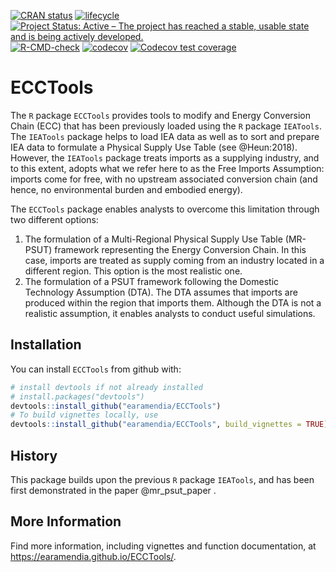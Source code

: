 
<!-- README.md is generated from README.Rmd. Please edit the .Rmd file. -->
<!-- badges: start -->

[![CRAN
status](https://www.r-pkg.org/badges/version/ReboundTools)](https://cran.r-project.org/package=ECCTools)
[![lifecycle](https://img.shields.io/badge/lifecycle-experimental-orange.svg)](https://www.tidyverse.org/lifecycle/#experimental)
[![Project Status: Active – The project has reached a stable, usable
state and is being actively
developed.](https://www.repostatus.org/badges/latest/active.svg)](https://www.repostatus.org/#active)
[![R-CMD-check](https://github.com/earamendia/ECCTools/workflows/R-CMD-check/badge.svg)](https://github.com/earamendia/ECCTools/actions)
[![codecov](https://codecov.io/gh/earamendia/ECCTools/branch/develop/graph/badge.svg?token=IG68VLDYEY)](https://codecov.io/gh/earamendia/ECCTools)
[![Codecov test
coverage](https://codecov.io/gh/earamendia/ECCTools/branch/master/graph/badge.svg)](https://codecov.io/gh/earamendia/ECCTools?branch=master)
<!-- badges: end -->

# ECCTools

The `R` package `ECCTools` provides tools to modify and Energy
Conversion Chain (ECC) that has been previously loaded using the `R`
package `IEATools`. The `IEATools` package helps to load IEA data as
well as to sort and prepare IEA data to formulate a Physical Supply Use
Table (see @Heun:2018). However, the `IEATools` package treats imports
as a supplying industry, and to this extent, adopts what we refer here
to as the Free Imports Assumption: imports come for free, with no
upstream associated conversion chain (and hence, no environmental burden
and embodied energy).

The `ECCTools` package enables analysts to overcome this limitation
through two different options:

1.  The formulation of a Multi-Regional Physical Supply Use Table
    (MR-PSUT) framework representing the Energy Conversion Chain. In
    this case, imports are treated as supply coming from an industry
    located in a different region. This option is the most realistic
    one.
2.  The formulation of a PSUT framework following the Domestic
    Technology Assumption (DTA). The DTA assumes that imports are
    produced within the region that imports them. Although the DTA is
    not a realistic assumption, it enables analysts to conduct useful
    simulations.

## Installation

You can install `ECCTools` from github with:

``` r
# install devtools if not already installed
# install.packages("devtools")
devtools::install_github("earamendia/ECCTools")
# To build vignettes locally, use
devtools::install_github("earamendia/ECCTools", build_vignettes = TRUE)
```

## History

This package builds upon the previous `R` package `IEATools`, and has
been first demonstrated in the paper @mr\_psut\_paper .

## More Information

Find more information, including vignettes and function documentation,
at <https://earamendia.github.io/ECCTools/>.
